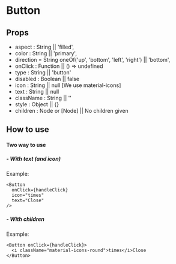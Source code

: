 # Button
## Props
- aspect : String || 'filled',
- color : String || 'primary',
- direction = String oneOf('up', 'bottom', 'left', 'right') || 'bottom',
- onClick : Function || () => undefined
- type : String || 'button'
- disabled : Boolean || false
- icon : String || null [We use material-icons]
- text : String || null
- className : String || ''
- style : Object || {}
- children : Node or [Node] || <span>No children given</span>

## How to use
#### Two way to use
##### - With text (and icon)
Example:

```JSX
<Button
  onClick={handleClick}
  icon="times"
  text="Close"
/>
```

##### - With children
Example:

```JSX
<Button onClick={handleClick}>
  <i className="material-icons-round">times</i>Close
</Button>
```